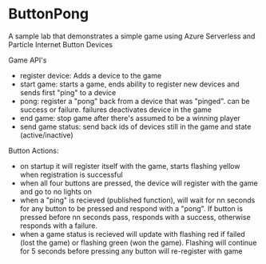 # ButtonPong
A sample lab that demonstrates a simple game using Azure Serverless and Particle Internet Button Devices

Game API's
- register device: Adds a device to the game
- start game: starts a game, ends ability to register new devices and sends first "ping" to a device
- pong: register a "pong" back from a device that was "pinged". can be success or failure. failures deactivates device in the game 
- end game: stop game after there's assumed to be a winning player
- send game status: send back ids of devices still in the game and state (active/inactive)

Button Actions:
- on startup it will register itself with the game, starts flashing yellow when registration is successful
- when all four buttons are pressed, the device will register with the game and go to no lights on
- when a "ping" is recieved (published function), will wait for nn seconds for any button to be pressed and respond with a "pong". If button is pressed before nn seconds pass, responds with a success, otherwise responds with a failure.
- when a game status is recieved will update with flashing red if failed (lost the game) or flashing green (won the game). Flashing will continue for 5 seconds before pressing any button will re-register with game
